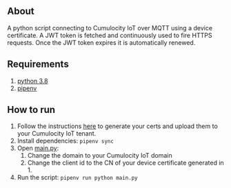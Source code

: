 ## About

A python script connecting to Cumulocity IoT over MQTT using a device 
certificate. A JWT token is fetched and continuously used to fire HTTPS 
requests. Once the JWT token expires it is automatically renewed.  

## Requirements
1. [python 3.8](https://www.python.org/downloads/release/python-3813/)
2. [pipenv](https://pipenv.pypa.io/en/latest/#install-pipenv-today)

## How to run

1. Follow the instructions [here](certs/README.md) to generate your certs and upload them to your Cumulocity IoT tenant.
2. Install dependencies: ```pipenv sync```
3. Open [main.py](main.py):
   1. Change the domain to your Cumulocity IoT domain
   2. Change the client id to the CN of your device certificate generated in 1.
4. Run the script: ```pipenv run python main.py```